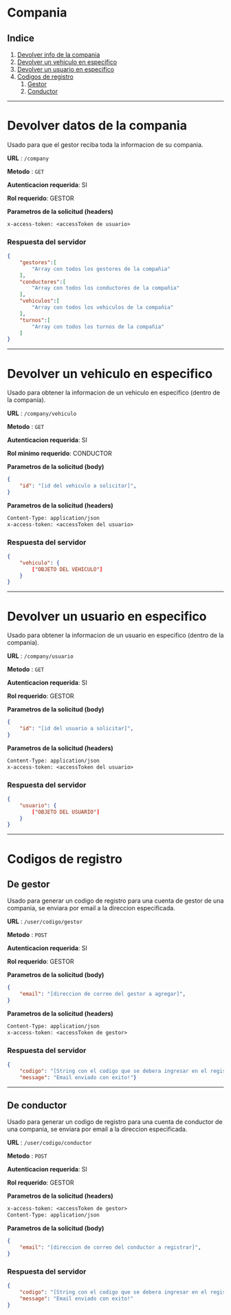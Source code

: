 # **Compania**
## **Indice**
1. [Devolver info de la compania](#Devolver-datos-de-la-compania)
2. [Devolver un vehiculo en especifico](#devolver-un-vehiculo-en-especifico)
3. [Devolver un usuario en especifico](#devolver-un-usuario-en-especifico)
4. [Codigos de registro](#codigos-de-registro)
   1. [Gestor](#de-gestor)
   2. [Conductor](#de-conductor)

---
# Devolver datos de la compania
Usado para que el gestor reciba toda la informacion de su compania.

**URL** : `/company`

**Metodo** : `GET`

**Autenticacion requerida**: SI

**Rol requerido**: GESTOR


**Parametros de la solicitud (headers)**

```txt
x-access-token: <accessToken de usuario>
```

### Respuesta del servidor

```json
{
    "gestores":[
        "Array con todos los gestores de la compañia"
    ],
    "conductores":[
        "Array con todos los conductores de la compañia"
    ],
    "vehiculos":[
        "Array con todos los vehiculos de la compañia"
    ],
    "turnos":[
        "Array con todos los turnos de la compañia"
    ]
}
```
---
# Devolver un vehiculo en especifico
Usado para obtener la informacion de un vehiculo en especifico (dentro de la companía).

**URL** : `/company/vehiculo`

**Metodo** : `GET`

**Autenticacion requerida**: SI

**Rol minimo requerido**: CONDUCTOR

**Parametros de la solicitud (body)**

```json
{
    "id": "[id del vehiculo a solicitar]",
}
```

**Parametros de la solicitud (headers)**

```txt
Content-Type: application/json
x-access-token: <accessToken del usuario>
```

### Respuesta del servidor

```json
{
    "vehiculo": {
        ["OBJETO DEL VEHICULO"]
    }
}
```
---
# Devolver un usuario en especifico
Usado para obtener la informacion de un usuario en especifico (dentro de la compania).

**URL** : `/company/usuario`

**Metodo** : `GET`

**Autenticacion requerida**: SI

**Rol requerido**: GESTOR

**Parametros de la solicitud (body)**

```json
{
    "id": "[id del usuario a solicitar]",
}
```

**Parametros de la solicitud (headers)**

```txt
Content-Type: application/json
x-access-token: <accessToken del usuario>
```

### Respuesta del servidor

```json
{
    "usuario": {
        ["OBJETO DEL USUARIO"]
    }
}
```
---
# Codigos de registro
## De gestor
Usado para generar un codigo de registro para una cuenta de gestor de una compania, se enviara por email a la direccion especificada.

**URL** : `/user/codigo/gestor`

**Metodo** : `POST`

**Autenticacion requerida**: SI

**Rol requerido**: GESTOR

**Parametros de la solicitud (body)**

```json
{
    "email": "[direccion de correo del gestor a agregar]",
}
```

**Parametros de la solicitud (headers)**

```txt
Content-Type: application/json
x-access-token: <accessToken de gestor>
```

### Respuesta del servidor

```json
{
    "codigo": "[String con el codigo que se debera ingresar en el registro]",
    "message": "Email enviado con exito!"}
```
---
## De conductor
Usado para generar un codigo de registro para una cuenta de conductor de una compania, se enviara por email a la direccion especificada.

**URL** : `/user/codigo/conductor`

**Metodo** : `POST`

**Autenticacion requerida**: SI

**Rol requerido**: GESTOR

**Parametros de la solicitud (headers)**

```txt
x-access-token: <accessToken de gestor>
Content-Type: application/json
```

**Parametros de la solicitud (body)**

```json
{
    "email": "[direccion de correo del conductor a registrar]",
}
```

### Respuesta del servidor

```json
{
    "codigo": "[String con el codigo que se debera ingresar en el registro]",
    "message": "Email enviado con exito!"
}
```